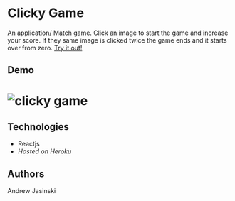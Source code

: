 # **Clicky Game**

An application/ Match game. Click an image to start the game and increase your score. If they same image is clicked twice the game ends and it starts over from zero. [Try it out!](https://clicky-game-andyj.herokuapp.com/)

## Demo


# ![clicky game](https://i.makeagif.com/media/10-07-2018/AuV0Z_.gif)



## Technologies 

  * Reactjs
  * *Hosted on Heroku*

## Authors

Andrew Jasinski


